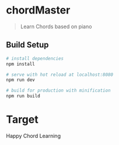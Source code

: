# chordMaster

> Learn Chords based on piano

## Build Setup

``` bash
# install dependencies
npm install

# serve with hot reload at localhost:8080
npm run dev

# build for production with minification
npm run build
```

# Target
Happy Chord Learning